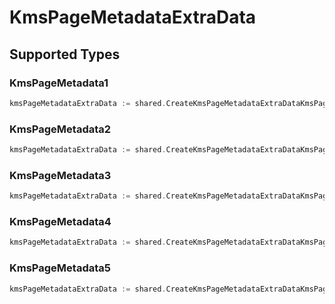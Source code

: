 # KmsPageMetadataExtraData


## Supported Types

### KmsPageMetadata1

```go
kmsPageMetadataExtraData := shared.CreateKmsPageMetadataExtraDataKmsPageMetadata1(shared.KmsPageMetadata1{/* values here */})
```

### KmsPageMetadata2

```go
kmsPageMetadataExtraData := shared.CreateKmsPageMetadataExtraDataKmsPageMetadata2(shared.KmsPageMetadata2{/* values here */})
```

### KmsPageMetadata3

```go
kmsPageMetadataExtraData := shared.CreateKmsPageMetadataExtraDataKmsPageMetadata3(shared.KmsPageMetadata3{/* values here */})
```

### KmsPageMetadata4

```go
kmsPageMetadataExtraData := shared.CreateKmsPageMetadataExtraDataKmsPageMetadata4(shared.KmsPageMetadata4{/* values here */})
```

### KmsPageMetadata5

```go
kmsPageMetadataExtraData := shared.CreateKmsPageMetadataExtraDataKmsPageMetadata5(shared.KmsPageMetadata5{/* values here */})
```

